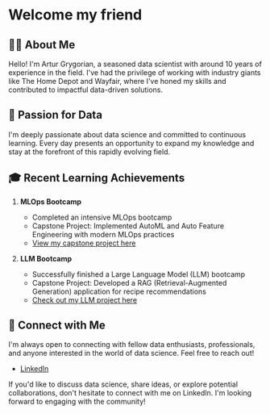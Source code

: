 # Welcome my friend

## 👨‍💻 About Me

Hello! I'm Artur Grygorian, a seasoned data scientist with around 10 years of experience in the field. I've had the privilege of working with industry giants like The Home Depot and Wayfair, where I've honed my skills and contributed to impactful data-driven solutions.

## 🚀 Passion for Data

I'm deeply passionate about data science and committed to continuous learning. Every day presents an opportunity to expand my knowledge and stay at the forefront of this rapidly evolving field.

## 🎓 Recent Learning Achievements

1. **MLOps Bootcamp**
   - Completed an intensive MLOps bootcamp
   - Capstone Project: Implemented AutoML and Auto Feature Engineering with modern MLOps practices
   - [View my capstone project here](https://github.com/ArturGR3/MLOps-project) 

2. **LLM Bootcamp**
   - Successfully finished a Large Language Model (LLM) bootcamp
   - Capstone Project: Developed a RAG (Retrieval-Augmented Generation) application for recipe recommendations
   - [Check out my LLM project here](https://github.com/ArturGR3/food_search_RAG) 

## 🔗 Connect with Me

I'm always open to connecting with fellow data enthusiasts, professionals, and anyone interested in the world of data science. Feel free to reach out!

- [LinkedIn](https://www.linkedin.com/in/arthurgrygorian/) <!-- Replace # with your LinkedIn profile URL -->

If you'd like to discuss data science, share ideas, or explore potential collaborations, don't hesitate to connect with me on LinkedIn. I'm looking forward to engaging with the community!
